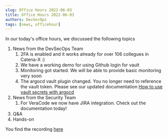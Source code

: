 ```yaml
---
slug: Office Hours 2022-06-03
title: Office Hours 2022-06-03
authors: DevSecOps
tags: [news, officehour]
---
```


In our today's office hours, we discussed the following topics

1. News from the DevSecOps Team
   1. 2FA is enabled and it works already for over 106 collegues in Catena-X :)
   2. We have a working demo for using Github login for vault
   3. Monitoring got started. We will be able to provide basic monitoring very soon
   4. The argocd vault plugin changed. You no longer need to reference the vault token. Please see our updated documentation [How to use vault secrets with argocd](/docs/guides/ArgoCD/howto-use-vault-secrets-with-argocd.md)
1. News from the Security Team
   1. For VeraCode we now have JIRA integration. Check out the documentation today!
1. Q&A
1. Hands-on

You find the
recording [here](https://bcgcatenax.sharepoint.com/:f:/r/sites/CommunitiesofPractises/Shared%20Documents/CX-CoP%20DevSecOps/Office_Hours_Regular_Recordings?csf=1&web=1&e=YezRwb)
